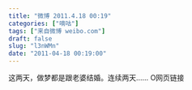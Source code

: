 ```yaml
---
title: "微博 2011.4.18 00:19"
categories: ["嘀咕"]
tags: ["来自微博 weibo.com"]
draft: false
slug: "l3nWMn"
date: "2011-04-18 00:19:00"
---
```


<p>这两天，做梦都是跟老婆结婚。连续两天…… O网页链接 ​​​​</p>
